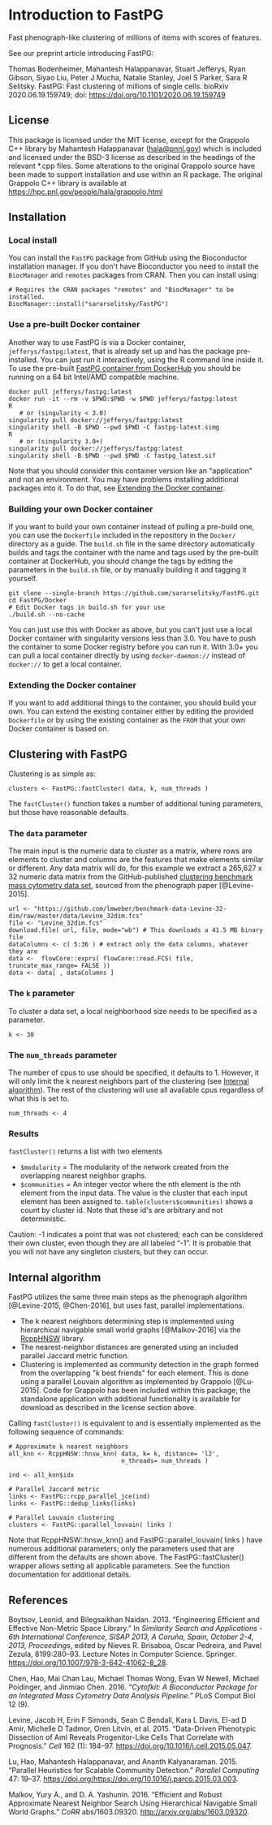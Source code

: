 # Introduction to FastPG

Fast phenograph-like clustering of millions of items with scores of features.

See our preprint article introducing FastPG:

Thomas Bodenheimer, Mahantesh Halappanavar, Stuart Jefferys, Ryan Gibson, Siyao Liu, Peter J Mucha, Natalie Stanley, Joel S Parker, Sara R Selitsky. FastPG: Fast clustering of millions of single cells. bioRxiv 2020.06.19.159749; doi: https://doi.org/10.1101/2020.06.19.159749

## License

This package is licensed under the MIT license, except for the Grappolo C++ library by Mahantesh Halappanavar (hala@pnnl.gov) which is included and licensed under the BSD-3 license as described in the headings of the relevant *.cpp files. Some alterations to the original Grappolo source have been made to support installation and use within an R package. The original Grappolo C++ library is available at https://hpc.pnl.gov/people/hala/grappolo.html

## Installation

### Local install

You can install the `FastPG` package from GitHub using the Bioconductor installation manager. If you don't have Bioconductor you need to install the `BiocManager` and `remotes` packages from CRAN. Then you can install using:

```{r}
# Requires the CRAN packages "remotes" and "BiocManager" to be installed.
BiocManager::install("sararselitsky/FastPG")
```

### Use a pre-built Docker container

Another way to use FastPG is via a Docker container, `jefferys/fastpg:latest`, that is already set up and has the package pre-installed. You can just run it interactively, using the R command line inside it. To use the pre-built [FastPG container from DockerHub](https://hub.docker.com/repository/docker/jefferys/fastpg) you should be running on a 64 bit Intel/AMD compatible machine.

```{bash}
docker pull jefferys/fastpg:latest
docker run -it --rm -v $PWD:$PWD -w $PWD jefferys/fastpg:latest
R
   # or (singularity < 3.0)
singularity pull docker://jefferys/fastpg:latest
singularity shell -B $PWD --pwd $PWD -C fastpg-latest.simg
R
   # or (singularity 3.0+)
singularity pull docker://jefferys/fastpg:latest
singularity shell -B $PWD --pwd $PWD -C fastpg_latest.sif
```

Note that you should consider this container version like an "application" and not an environment. You may have problems installing additional packages into it. To do that, see [Extending the Docker container](#extending-the-docker-container).

### Building your own Docker container

If you want to build your own container instead of pulling a pre-build one, you can use the `Dockerfile` included in the repository in the `Docker/` directory as a guide. The `build.sh` file in the same directory automatically builds and tags the container with the name and tags used by the pre-built container at DockerHub, you should change the tags by editing the parameters in the `build.sh` file, or by manually building it and tagging it yourself.

```{bash}
git clone --single-branch https://github.com/sararselitsky/FastPG.git
cd FastPG/Docker
# Edit Docker tags in build.sh for your use
./build.sh --no-cache
```

You can just use this with Docker as above, but you can't just use a local Docker container with singularity versions less than 3.0. You have to push the container to some Docker registry before you can run it. With 3.0+ you can pull a local container directly by using `docker-daemon://` instead of `docker://` to get a local container.

### Extending the Docker container

If you want to add additional things to the container, you should build your own. You can extend the existing container either by editing the provided  `Dockerfile` or by using the existing container as the `FROM` that your own Docker container is based on.

## Clustering with FastPG

Clustering is as simple as:

```{r}
clusters <- FastPG::fastCluster( data, k, num_threads )
```

The `fastCluster()` function takes a number of additional tuning parameters, but
those have reasonable defaults.

### The `data` parameter

The main input is the numeric data to cluster as a matrix, where rows are elements to cluster and columns are the features that make elements similar or different. Any data matrix will do, for this example we extract a 265,627 x 32 numeric data matrix from the GitHub-published [clustering benchmark mass cytometry data set](https://github.com/lmweber/benchmark-data-Levine-32-dim), sourced from the phenograph paper [@Levine-2015].

```{r}
url <- "https://github.com/lmweber/benchmark-data-Levine-32-dim/raw/master/data/Levine_32dim.fcs"
file <- "Levine_32dim.fcs"
download.file( url, file, mode="wb") # This downloads a 41.5 MB binary file
dataColumns <- c( 5:36 ) # extract only the data columns, whatever they are
data <-  flowCore::exprs( flowCore::read.FCS( file, truncate_max_range= FALSE ))
data <- data[ , dataColumns ]
```

### The `k` parameter
To cluster a data set, a local neighborhood size needs to be specified as a parameter.

```{r}
k <- 30
```

### The `num_threads` parameter

The number of cpus to use should be specified, it defaults to 1. However, it will only limit the k nearest neighbors part of the clustering (see [Internal algorithm](internal-algorithm)). The rest of the clustering will use all available cpus regardless of what this is set to. 

```{r}
num_threads <- 4
```

### Results

`fastCluster()` returns a list with two elements

* `$modularity` = The modularity of the network created from the overlapping nearest neighbor graphs.
* `$communities` = An integer vector where the nth element is the nth element from the input data. The value is the cluster that each input element has been assigned to. `table(clusters$communities)` shows a count by cluster id. Note that these id's are arbitrary and not deterministic.

Caution: -1 indicates a point that was not clustered; each can be considered their own cluster, even though they are all labeled “-1”. It is probable that you will not have any singleton clusters, but they can occur.

## Internal algorithm

FastPG utilizes the same three main steps as the phenograph algorithm [@Levine-2015, @Chen-2016], but uses fast, parallel implementations.

* The k nearest neighbors determining step is implemented using hierarchical navigable small world graphs [@Malkov-2016] via the  [RcppHNSW](https://cran.rstudio.com/web/packages/RcppHNSW) library.
* The nearest-neighbor distances are generated using an included parallel Jaccard metric function.
* Clustering is implemented as community detection in the graph formed from the overlapping "k best friends" for each element. This is done using a parallel Louvain algorithm as implemented by Grappolo [@Lu-2015]. Code for Grappolo has been included within this package; the standalone application with additional functionality is available for download as described in the license section above.
  
Calling `fastCluster()`  is equivalent to and is essentially implemented as the following sequence of commands:

```{r}
# Approximate k nearest neighbors
all_knn <- RcppHNSW::hnsw_knn( data, k= k, distance= 'l2',
                               n_threads= num_threads )

ind <- all_knn$idx

# Parallel Jaccard metric
links <- FastPG::rcpp_parallel_jce(ind)
links <- FastPG::dedup_links(links)

# Parallel Louvain clustering
clusters <- FastPG::parallel_louvain( links )
```

Note that RcppHNSW::hnsw_knn() and FastPG::parallel_louvain( links ) have numerous additional parameters; only the parameters used that are different from the defaults are shown above. The FastPG::fastCluster() wrapper allows setting all applicable parameters. See the function documentation for additional details.

## References

Boytsov, Leonid, and Bilegsaikhan Naidan. 2013. “Engineering Efficient and Effective Non-Metric Space Library.” In *Similarity Search and Applications - 6th International Conference, SISAP 2013, A Coruña, Spain, October 2-4, 2013, Proceedings*, edited by Nieves R. Brisaboa, Oscar Pedreira, and Pavel Zezula, 8199:280–93. Lecture Notes in Computer Science. Springer. https://doi.org/10.1007/978-3-642-41062-8_28.

Chen, Hao, Mai Chan Lau, Michael Thomas Wong, Evan W Newell, Michael Poidinger, and Jinmiao Chen. 2016. *“Cytofkit: A Bioconductor Package for an Integrated Mass Cytometry Data Analysis Pipeline.”* PLoS Comput Biol 12 (9).

Levine, Jacob H, Erin F Simonds, Sean C Bendall, Kara L Davis, El-ad D Amir, Michelle D Tadmor, Oren Litvin, et al. 2015. “Data-Driven Phenotypic Dissection of Aml Reveals Progenitor-Like Cells That Correlate with Prognosis.” *Cell* 162 (1): 184–97. https://doi.org/10.1016/j.cell.2015.05.047.

Lu, Hao, Mahantesh Halappanavar, and Ananth Kalyanaraman. 2015. “Parallel Heuristics for Scalable Community Detection.” *Parallel Computing* 47: 19–37. https://doi.org/https://doi.org/10.1016/j.parco.2015.03.003.

Malkov, Yury A., and D. A. Yashunin. 2016. “Efficient and Robust Approximate Nearest Neighbor Search Using Hierarchical Navigable Small World Graphs.” *CoRR* abs/1603.09320. http://arxiv.org/abs/1603.09320.

